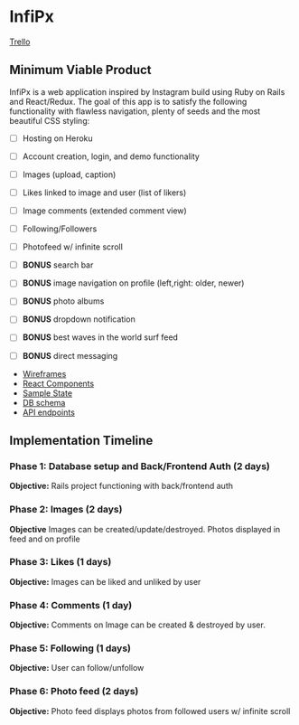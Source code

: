 # InfiPx

[Trello](https://trello.com/b/pcv11hLy/instapx)

## Minimum Viable Product
InfiPx is a web application inspired by Instagram build using Ruby on Rails and React/Redux. The goal of this app is to satisfy the following functionality with flawless navigation, plenty of seeds and the most beautiful CSS styling:

- [ ] Hosting on Heroku
- [ ] Account creation, login, and demo functionality
- [ ] Images (upload, caption)
- [ ] Likes linked to image and user (list of likers)
- [ ] Image comments (extended comment view)
- [ ] Following/Followers
- [ ] Photofeed w/ infinite scroll
- [ ] ****BONUS**** search bar
- [ ] ****BONUS**** image navigation on profile (left,right: older, newer)
- [ ] ****BONUS**** photo albums
- [ ] ****BONUS**** dropdown notification
- [ ] ****BONUS**** best waves in the world surf feed
- [ ] ****BONUS**** direct messaging


* [Wireframes](https://github.com/chrishakos/fullstack-InstaClone/tree/master/docs/Wireframes)
* [React Components][components]
* [Sample State][sample-state]
* [DB schema][schema]
* [API endpoints][api-endpoints]

[components]: component-heirarchy.md
[sample-state]: sample-state.md
[api-endpoints]: api-endpoints.md
[schema]: schema.md


## Implementation Timeline

### Phase 1: Database setup and Back/Frontend Auth (2 days)

**Objective:** Rails project functioning with back/frontend auth

### Phase 2: Images (2 days)

**Objective** Images can be created/update/destroyed. Photos displayed in feed and on profile

### Phase 3: Likes (1 days)

**Objective:** Images can be liked and unliked by user

### Phase 4: Comments (1 day)

**Objective:** Comments on Image can be created & destroyed by user.

### Phase 5: Following (1 days)

**Objective:** User can follow/unfollow

### Phase 6: Photo feed (2 days)

**Objective:** Photo feed displays photos from followed users w/ infinite scroll
